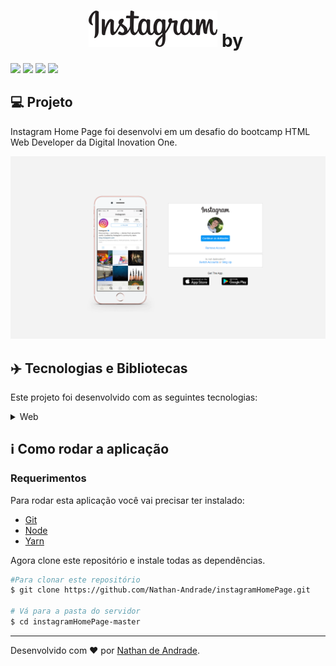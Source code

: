 

<h1 align="center">
    <img src="https://github.com/Nathan-Andrade/instagramHomePage/blob/master/img/instagram-logo.png?raw=true" alt="logo instagram"  /> by <img src="https://hermes.digitalinnovation.one/site/images/logo-footer.png" alt="" width="200px" />
</h1>

![](https://img.shields.io/github/languages/count/Nathan-Andrade/instagramHomePage?color=%23fff) ![](https://img.shields.io/github/languages/count/Nathan-Andrade/instagramHomePage?color=%23fff) ![](https://img.shields.io/github/repo-size/Nathan-Andrade/instagramHomePage?color=%23fff) ![](https://img.shields.io/github/last-commit/Nathan-Andrade/instagramHomePage?color=%23fff)




## :computer: Projeto

 Instagram Home Page foi desenvolvi em um desafio do bootcamp HTML Web Developer da  Digital Inovation One.

 <p align="center">
  <img src="https://github.com/Nathan-Andrade/instagramHomePage/blob/master/github/homePage.PNG?raw=true" >
</p>

 ## :airplane: Tecnologias e Bibliotecas

Este projeto foi desenvolvido com as seguintes tecnologias:

<details>
  <summary>Web</summary>

-   [HTML5](https://www.w3schools.com/html/default.asp)
-   [CSS3](https://www.w3schools.com/css/)
-   [VS Code](https://code.visualstudio.com/)

</details>

## :information_source: Como rodar a aplicação

### Requerimentos

Para rodar esta aplicação você vai precisar ter instalado:
* [Git](https://git-scm.com)
* [Node](https://nodejs.org/)
* [Yarn](https://yarnpkg.com/) 

Agora clone este repositório e instale todas as dependências.
```bash
#Para clonar este repositório
$ git clone https://github.com/Nathan-Andrade/instagramHomePage.git

# Vá para a pasta do servidor
$ cd instagramHomePage-master

```

---

Desenvolvido com ❤️ por <a href="https://www.linkedin.com/in/nathan-a-1b9436124/">Nathan de Andrade</a>.
